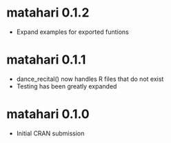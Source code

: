 # matahari 0.1.2

* Expand examples for exported funtions

# matahari 0.1.1

* dance_recital() now handles R files that do not exist
* Testing has been greatly expanded

# matahari 0.1.0

* Initial CRAN submission
